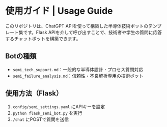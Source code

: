# 使用ガイド | Usage Guide

このリポジトリは、ChatGPT APIを使って構築した半導体技術ボットのテンプレート集です。Flask APIを介して呼び出すことで、技術者や学生の質問に応答するチャットボットを構築できます。

## Botの種類
- `semi_tech_support.md`：一般的な半導体設計・プロセス質問対応
- `semi_failure_analysis.md`：信頼性・不良解析専用の技術ボット

## 使用方法（Flask）
1. `config/semi_settings.yaml` にAPIキーを設定
2. `python flask_semi_bot.py` を実行
3. `/chat` にPOSTで質問を送信
